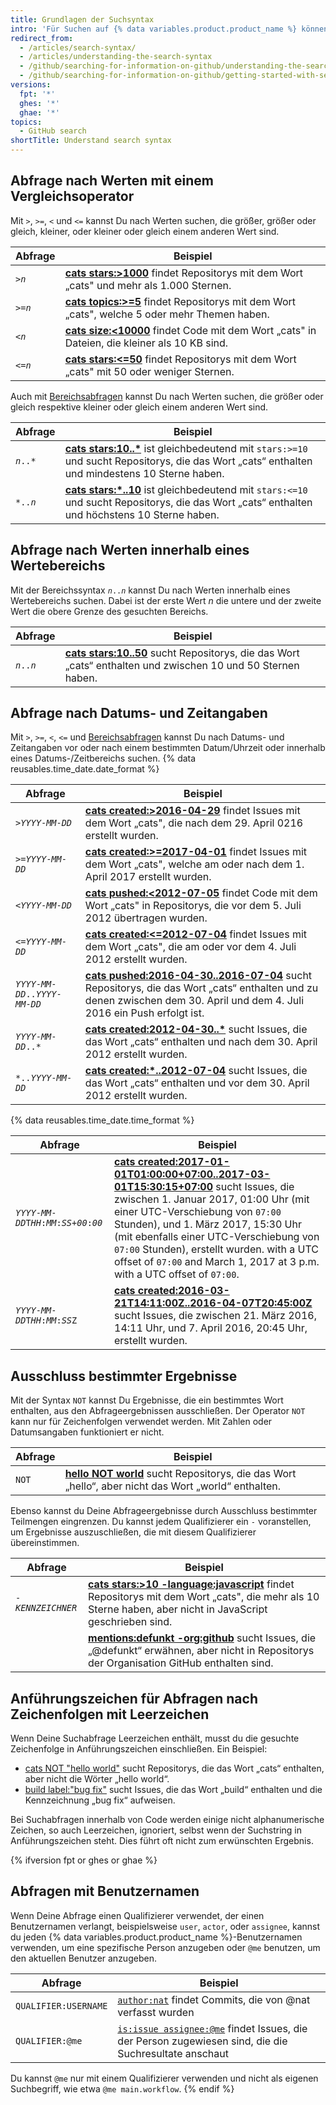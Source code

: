 ```yaml
---
title: Grundlagen der Suchsyntax
intro: 'Für Suchen auf {% data variables.product.product_name %} können Sie Abfragen erstellen, die nach bestimmten alphanumerischen Zeichenfolgen suchen.'
redirect_from:
  - /articles/search-syntax/
  - /articles/understanding-the-search-syntax
  - /github/searching-for-information-on-github/understanding-the-search-syntax
  - /github/searching-for-information-on-github/getting-started-with-searching-on-github/understanding-the-search-syntax
versions:
  fpt: '*'
  ghes: '*'
  ghae: '*'
topics:
  - GitHub search
shortTitle: Understand search syntax
---
```


## Abfrage nach Werten mit einem Vergleichsoperator

Mit `>`, `>=`, `<` und `<=` kannst Du nach Werten suchen, die größer, größer oder gleich, kleiner, oder kleiner oder gleich einem anderen Wert sind.

| Abfrage                   | Beispiel                                                                                                                                                                           |
| ------------------------- | ---------------------------------------------------------------------------------------------------------------------------------------------------------------------------------- |
| <code>><em>n</em></code> | **[cats stars:>1000](https://github.com/search?utf8=%E2%9C%93&q=cats+stars%3A%3E1000&type=Repositories)** findet Repositorys mit dem Wort „cats" und mehr als 1.000 Sternen.       |
| <code>>=<em>n</em></code> | **[cats topics:>=5](https://github.com/search?utf8=%E2%9C%93&q=cats+topics%3A%3E%3D5&type=Repositories)** findet Repositorys mit dem Wort „cats", welche 5 oder mehr Themen haben. |
| <code><<em>n</em></code> | **[cats size:<10000](https://github.com/search?utf8=%E2%9C%93&q=cats+size%3A%3C10000&type=Code)** findet Code mit dem Wort „cats" in Dateien, die kleiner als 10 KB sind.          |
| <code><=<em>n</em></code> | **[cats stars:<=50](https://github.com/search?utf8=%E2%9C%93&q=cats+stars%3A%3C%3D50&type=Repositories)** findet Repositorys mit dem Wort „cats" mit 50 oder weniger Sternen.      |

Auch mit [Bereichsabfragen](#query-for-values-between-a-range) kannst Du nach Werten suchen, die größer oder gleich respektive kleiner oder gleich einem anderen Wert sind.

| Abfrage                   | Beispiel                                                                                                                                                                                                                                  |
| ------------------------- | ----------------------------------------------------------------------------------------------------------------------------------------------------------------------------------------------------------------------------------------- |
| <code><em>n</em>..*</code> | **[cats stars:10..*](https://github.com/search?utf8=%E2%9C%93&q=cats+stars%3A10..*&type=Repositories)** ist gleichbedeutend mit `stars:>=10` und sucht Repositorys, die das Wort „cats“ enthalten und mindestens 10 Sterne haben.      |
| <code>*..<em>n</em></code> | **[cats stars:*..10](https://github.com/search?utf8=%E2%9C%93&q=cats+stars%3A%22*..10%22&type=Repositories)** ist gleichbedeutend mit `stars:<=10` und sucht Repositorys, die das Wort „cats“ enthalten und höchstens 10 Sterne haben. |

## Abfrage nach Werten innerhalb eines Wertebereichs

Mit der Bereichssyntax <code><em>n</em>..<em>n</em></code> kannst Du nach Werten innerhalb eines Wertebereichs suchen. Dabei ist der erste Wert _n_ die untere und der zweite Wert die obere Grenze des gesuchten Bereichs.

| Abfrage                   | Beispiel                                                                                                                                                                                         |
| ------------------------- | ------------------------------------------------------------------------------------------------------------------------------------------------------------------------------------------------ |
| <code><em>n</em>..<em>n</em></code> | **[cats stars:10..50](https://github.com/search?utf8=%E2%9C%93&q=cats+stars%3A10..50&type=Repositories)** sucht Repositorys, die das Wort „cats“ enthalten und zwischen 10 und 50 Sternen haben. |

## Abfrage nach Datums- und Zeitangaben

Mit `>`, `>=`, `<`, `<=` und [Bereichsabfragen](#query-for-values-between-a-range) kannst Du nach Datums- und Zeitangaben vor oder nach einem bestimmten Datum/Uhrzeit oder innerhalb eines Datums-/Zeitbereichs suchen. {% data reusables.time_date.date_format %}

| Abfrage                    | Beispiel                                                                                                                                                                                                                                                                    |
| -------------------------- | --------------------------------------------------------------------------------------------------------------------------------------------------------------------------------------------------------------------------------------------------------------------------- |
| <code>><em>YYYY</em>-<em>MM</em>-<em>DD</em></code>  | **[cats created:>2016-04-29](https://github.com/search?utf8=%E2%9C%93&q=cats+created%3A%3E2016-04-29&type=Issues)** findet Issues mit dem Wort „cats", die nach dem 29. April 0216 erstellt wurden.                                                                         |
| <code>>=<em>YYYY</em>-<em>MM</em>-<em>DD</em></code>  | **[cats created:>=2017-04-01](https://github.com/search?utf8=%E2%9C%93&q=cats+created%3A%3E%3D2017-04-01&type=Issues)** findet Issues mit dem Wort „cats", welche am oder nach dem 1. April 2017 erstellt wurden.                                                           |
| <code><<em>YYYY</em>-<em>MM</em>-<em>DD</em></code> | **[cats pushed:<2012-07-05](https://github.com/search?q=cats+pushed%3A%3C2012-07-05&type=Code&utf8=%E2%9C%93)** findet Code mit dem Wort „cats" in Repositorys, die vor dem 5. Juli 2012 übertragen wurden.                                                                 |
| <code><=<em>YYYY</em>-<em>MM</em>-<em>DD</em></code> | **[cats created:<=2012-07-04](https://github.com/search?utf8=%E2%9C%93&q=cats+created%3A%3C%3D2012-07-04&type=Issues)** findet Issues mit dem Wort „cats", die am oder vor dem 4. Juli 2012 erstellt wurden.                                                                |
| <code><em>YYYY</em>-<em>MM</em>-<em>DD</em>..<em>YYYY</em>-<em>MM</em>-<em>DD</em></code> | **[cats pushed:2016-04-30..2016-07-04](https://github.com/search?utf8=%E2%9C%93&q=cats+pushed%3A2016-04-30..2016-07-04&type=Repositories)** sucht Repositorys, die das Wort „cats“ enthalten und zu denen zwischen dem 30. April und dem 4. Juli 2016 ein Push erfolgt ist. |
| <code><em>YYYY</em>-<em>MM</em>-<em>DD</em>..*</code> | **[cats created:2012-04-30..*](https://github.com/search?utf8=%E2%9C%93&q=cats+created%3A2012-04-30..*&type=Issues)** sucht Issues, die das Wort „cats“ enthalten und nach dem 30. April 2012 erstellt wurden.                                                              |
| <code>*..<em>YYYY</em>-<em>MM</em>-<em>DD</em></code> | **[cats created:*..2012-07-04](https://github.com/search?utf8=%E2%9C%93&q=cats+created%3A*..2012-07-04&type=Issues)** sucht Issues, die das Wort „cats“ enthalten und vor dem 30. April 2012 erstellt wurden.                                                               |

{% data reusables.time_date.time_format %}

| Abfrage                    | Beispiel                                                                                                                                                                                                                                                                                                                                                                                                                                                                                                                   |
| -------------------------- | -------------------------------------------------------------------------------------------------------------------------------------------------------------------------------------------------------------------------------------------------------------------------------------------------------------------------------------------------------------------------------------------------------------------------------------------------------------------------------------------------------------------------- |
| <code><em>YYYY</em>-<em>MM</em>-<em>DD</em>T<em>HH</em>:<em>MM</em>:<em>SS</em>+<em>00</em>:<em>00</em></code> | **[cats created:2017-01-01T01:00:00+07:00..2017-03-01T15:30:15+07:00](https://github.com/search?utf8=%E2%9C%93&q=cats+created%3A2017-01-01T01%3A00%3A00%2B07%3A00..2017-03-01T15%3A30%3A15%2B07%3A00&type=Issues)** sucht Issues, die zwischen 1. Januar 2017, 01:00 Uhr (mit einer UTC-Verschiebung von `07:00` Stunden), und 1. März 2017, 15:30 Uhr (mit ebenfalls einer UTC-Verschiebung von `07:00` Stunden), erstellt wurden. with a UTC offset of `07:00` and March 1, 2017 at 3 p.m. with a UTC offset of `07:00`. |
| <code><em>YYYY</em>-<em>MM</em>-<em>DD</em>T<em>HH</em>:<em>MM</em>:<em>SS</em>Z</code> | **[cats created:2016-03-21T14:11:00Z..2016-04-07T20:45:00Z](https://github.com/search?utf8=%E2%9C%93&q=cats+created%3A2016-03-21T14%3A11%3A00Z..2016-04-07T20%3A45%3A00Z&type=Issues)** sucht Issues, die zwischen 21. März 2016, 14:11 Uhr, und 7. April 2016, 20:45 Uhr, erstellt wurden.                                                                                                                                                                                                                                |

## Ausschluss bestimmter Ergebnisse

Mit der Syntax `NOT` kannst Du Ergebnisse, die ein bestimmtes Wort enthalten, aus den Abfrageergebnissen ausschließen. Der Operator `NOT` kann nur für Zeichenfolgen verwendet werden. Mit Zahlen oder Datumsangaben funktioniert er nicht.

| Abfrage | Beispiel                                                                                                                                                             |
| ------- | -------------------------------------------------------------------------------------------------------------------------------------------------------------------- |
| `NOT`   | **[hello NOT world](https://github.com/search?q=hello+NOT+world&type=Repositories)** sucht Repositorys, die das Wort „hello“, aber nicht das Wort „world“ enthalten. |

Ebenso kannst du Deine Abfrageergebnisse durch Ausschluss bestimmter Teilmengen eingrenzen. Du kannst jedem Qualifizierer ein `-` voranstellen, um Ergebnisse auszuschließen, die mit diesem Qualifizierer übereinstimmen.

| Abfrage                    | Beispiel                                                                                                                                                                                                                                          |
| -------------------------- | ------------------------------------------------------------------------------------------------------------------------------------------------------------------------------------------------------------------------------------------------- |
| <code>-<em>KENNZEICHNER</em></code> | **[cats stars:>10 -language:javascript](https://github.com/search?q=cats+stars%3A>10+-language%3Ajavascript&type=Repositories)** findet Repositorys mit dem Wort „cats", die mehr als 10 Sterne haben, aber nicht in JavaScript geschrieben sind. |
|                            | **[mentions:defunkt -org:github](https://github.com/search?utf8=%E2%9C%93&q=mentions%3Adefunkt+-org%3Agithub&type=Issues)** sucht Issues, die „@defunkt“ erwähnen, aber nicht in Repositorys der Organisation GitHub enthalten sind.              |

## Anführungszeichen für Abfragen nach Zeichenfolgen mit Leerzeichen

Wenn Deine Suchabfrage Leerzeichen enthält, musst du die gesuchte Zeichenfolge in Anführungszeichen einschließen. Ein Beispiel:

* [cats NOT "hello world"](https://github.com/search?utf8=✓&q=cats+NOT+"hello+world"&type=Repositories) sucht Repositorys, die das Wort „cats“ enthalten, aber nicht die Wörter „hello world“.
* [build label:"bug fix"](https://github.com/search?utf8=%E2%9C%93&q=build+label%3A%22bug+fix%22&type=Issues) sucht Issues, die das Wort „build“ enthalten und die Kennzeichnung „bug fix“ aufweisen.

Bei Suchabfragen innerhalb von Code werden einige nicht alphanumerische Zeichen, so auch Leerzeichen, ignoriert, selbst wenn der Suchstring in Anführungszeichen steht. Dies führt oft nicht zum erwünschten Ergebnis.

{% ifversion fpt or ghes or ghae %}
## Abfragen mit Benutzernamen

Wenn Deine Abfrage einen Qualifizierer verwendet, der einen Benutzernamen verlangt, beispielsweise `user`, `actor`, oder `assignee`, kannst du jeden {% data variables.product.product_name %}-Benutzernamen verwenden, um eine spezifische Person anzugeben oder `@me` benutzen, um den aktuellen Benutzer anzugeben.

| Abfrage              | Beispiel                                                                                                                                                                     |
| -------------------- | ---------------------------------------------------------------------------------------------------------------------------------------------------------------------------- |
| `QUALIFIER:USERNAME` | [`author:nat`](https://github.com/search?q=author%3Anat&type=Commits) findet Commits, die von @nat verfasst wurden                                                           |
| `QUALIFIER:@me`      | [`is:issue assignee:@me`](https://github.com/search?q=is%3Aissue+assignee%3A%40me&type=Issues) findet Issues, die der Person zugewiesen sind, die die Suchresultate anschaut |

Du kannst `@me` nur mit einem Qualifizierer verwenden und nicht als eigenen Suchbegriff, wie etwa `@me main.workflow`.
{% endif %}
